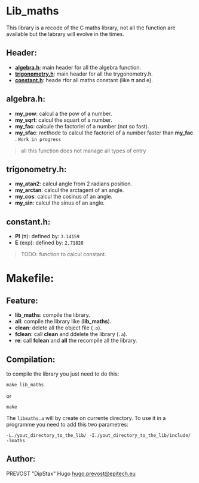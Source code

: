 # Lib_maths

This library is a recode of the C maths library, not all the function are available but the labrary will evolve in the times.

## Header:

- [**algebra.h**](##algebra.h): main header for all the algebra function.
- [**trigonometry.h**](#trigonometry.h): main header for all the trygonometry.h.
- [**constant.h**](constant.h): heade rfor all maths constant (like π and e).

## algebra.h:

- **my_pow**: calcul a the pow of a number.
- **my_sqrt**: calcul the squart of a number.
- **my_fac**: calcule the factoriel of a number (not so fast).
- **my_sfac**: methode to calcul the factoriel of a number faster than **my_fac** . `Work in progress`
> all this function does not manage all types of entry

## trigonometry.h:

- **my_atan2**: calcul angle from 2 radians position.
- **my_arctan**: calcul the arctagent of an angle.
- **my_cos**: calcul the cosinus of an angle.
- **my_sin**: calcul the sinus of an angle.

## constant.h:

- **PI** (π): defined by: `3.14159` 
- **E** (exp): defined by: `2,71828`
> TODO: function to calcul constant.

# Makefile:

## Feature:

- **lib_maths**: compile the library.
- **all**: compile the library like (**lib_maths**).
- **clean**: delete all the object file (`.o`).
- **fclean**: call **clean** and ddelete the library (`.a`).
- **re**: call **fclean**  and **all** the recompile all the library.

## Compilation:
to compile the library you just need to do this:
```
make lib_maths
```
or
```
make
```
The `libmaths.a` will by create on currente directory.
To use it in a programme you need to add this two parametres:
```
-L./yout_directory_to_the_lib/ -I./yout_directory_to_the_lib/include/ -lmaths
```

## Author:

PREVOST "DipStax" Hugo
hugo.prevost@epitech.eu